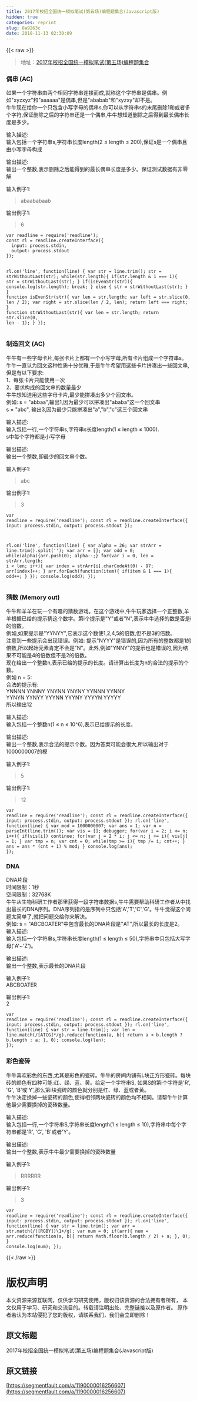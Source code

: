 ```yaml
---
title: 2017年校招全国统一模拟笔试(第五场)编程题集合(Javascript版)
hidden: true
categories: reprint
slug: 8a9263c
date: 2018-11-13 02:30:09
---
```


{{< raw >}}
<blockquote>&#x5730;&#x5740;&#xFF1A;<a href="https://www.nowcoder.com/test/5986669/summary" rel="nofollow noreferrer">2017&#x5E74;&#x6821;&#x62DB;&#x5168;&#x56FD;&#x7EDF;&#x4E00;&#x6A21;&#x62DF;&#x7B14;&#x8BD5;(&#x7B2C;&#x4E94;&#x573A;)&#x7F16;&#x7A0B;&#x9898;&#x96C6;&#x5408;</a></blockquote><h3>&#x5076;&#x4E32; (AC)</h3><p>&#x5982;&#x679C;&#x4E00;&#x4E2A;&#x5B57;&#x7B26;&#x4E32;&#x7531;&#x4E24;&#x4E2A;&#x76F8;&#x540C;&#x5B57;&#x7B26;&#x4E32;&#x8FDE;&#x63A5;&#x800C;&#x6210;,&#x5C31;&#x79F0;&#x8FD9;&#x4E2A;&#x5B57;&#x7B26;&#x4E32;&#x662F;&#x5076;&#x4E32;&#x3002;&#x4F8B;&#x5982;&quot;xyzxyz&quot;&#x548C;&quot;aaaaaa&quot;&#x662F;&#x5076;&#x4E32;,&#x4F46;&#x662F;&quot;ababab&quot;&#x548C;&quot;xyzxy&quot;&#x5374;&#x4E0D;&#x662F;&#x3002;<br>&#x725B;&#x725B;&#x73B0;&#x5728;&#x7ED9;&#x4F60;&#x4E00;&#x4E2A;&#x53EA;&#x5305;&#x542B;&#x5C0F;&#x5199;&#x5B57;&#x6BCD;&#x7684;&#x5076;&#x4E32;s,&#x4F60;&#x53EF;&#x4EE5;&#x4ECE;&#x5B57;&#x7B26;&#x4E32;s&#x7684;&#x672B;&#x5C3E;&#x5220;&#x9664;1&#x548C;&#x6216;&#x8005;&#x591A;&#x4E2A;&#x5B57;&#x7B26;,&#x4FDD;&#x8BC1;&#x5220;&#x9664;&#x4E4B;&#x540E;&#x7684;&#x5B57;&#x7B26;&#x4E32;&#x8FD8;&#x662F;&#x4E00;&#x4E2A;&#x5076;&#x4E32;,&#x725B;&#x725B;&#x60F3;&#x77E5;&#x9053;&#x5220;&#x9664;&#x4E4B;&#x540E;&#x5F97;&#x5230;&#x6700;&#x957F;&#x5076;&#x4E32;&#x957F;&#x5EA6;&#x662F;&#x591A;&#x5C11;&#x3002;</p><p>&#x8F93;&#x5165;&#x63CF;&#x8FF0;:<br>&#x8F93;&#x5165;&#x5305;&#x62EC;&#x4E00;&#x4E2A;&#x5B57;&#x7B26;&#x4E32;s,&#x5B57;&#x7B26;&#x4E32;&#x957F;&#x5EA6;length(2 &#x2264; length &#x2264; 200),&#x4FDD;&#x8BC1;s&#x662F;&#x4E00;&#x4E2A;&#x5076;&#x4E32;&#x4E14;&#x7531;&#x5C0F;&#x5199;&#x5B57;&#x6BCD;&#x6784;&#x6210;</p><p>&#x8F93;&#x51FA;&#x63CF;&#x8FF0;:<br>&#x8F93;&#x51FA;&#x4E00;&#x4E2A;&#x6574;&#x6570;,&#x8868;&#x793A;&#x5220;&#x9664;&#x4E4B;&#x540E;&#x80FD;&#x5F97;&#x5230;&#x7684;&#x6700;&#x957F;&#x5076;&#x4E32;&#x957F;&#x5EA6;&#x662F;&#x591A;&#x5C11;&#x3002;&#x4FDD;&#x8BC1;&#x6D4B;&#x8BD5;&#x6570;&#x636E;&#x6709;&#x975E;&#x96F6;&#x89E3;</p><p>&#x8F93;&#x5165;&#x4F8B;&#x5B50;1:</p><blockquote>abaababaab</blockquote><p>&#x8F93;&#x51FA;&#x4F8B;&#x5B50;1:</p><blockquote>6</blockquote><pre><code class="js">var readline = require(&apos;readline&apos;);
const rl = readline.createInterface({
  input: process.stdin,
  output: process.stdout
});

rl.on(&apos;line&apos;, function(line) {
  var str = line.trim();
  str = strWithoutLast(str);
  while(str.length){
    if(str.length &amp; 1 === 1){
      str = strWithoutLast(str);
    }
    if(isEvenStr(str)){
      console.log(str.length);
      break;
    } else {
      str = strWithoutLast(str);
    }
  }
  function isEvenStr(str){
    var len = str.length;
    var left = str.slice(0, len / 2);
    var right = str.slice(len / 2, len);
    return left === right;
  }
  function strWithoutLast(str){
    var len = str.length;
    return str.slice(0, len - 1);
  }
});</code></pre><h3>&#x5236;&#x9020;&#x56DE;&#x6587; (AC)</h3><p>&#x725B;&#x725B;&#x6709;&#x4E00;&#x4E9B;&#x5B57;&#x6BCD;&#x5361;&#x7247;,&#x6BCF;&#x5F20;&#x5361;&#x7247;&#x4E0A;&#x90FD;&#x6709;&#x4E00;&#x4E2A;&#x5C0F;&#x5199;&#x5B57;&#x6BCD;,&#x6240;&#x6709;&#x5361;&#x7247;&#x7EC4;&#x6210;&#x4E00;&#x4E2A;&#x5B57;&#x7B26;&#x4E32;s&#x3002;&#x725B;&#x725B;&#x4E00;&#x76F4;&#x8BA4;&#x4E3A;&#x56DE;&#x6587;&#x8FD9;&#x79CD;&#x6027;&#x8D28;&#x5341;&#x5206;&#x4F18;&#x96C5;,&#x4E8E;&#x662F;&#x725B;&#x725B;&#x5E0C;&#x671B;&#x7528;&#x8FD9;&#x4E9B;&#x5361;&#x7247;&#x62FC;&#x51D1;&#x51FA;&#x4E00;&#x4E9B;&#x56DE;&#x6587;&#x4E32;,&#x4F46;&#x662F;&#x6709;&#x4EE5;&#x4E0B;&#x8981;&#x6C42;:<br>1&#x3001;&#x6BCF;&#x5F20;&#x5361;&#x7247;&#x53EA;&#x80FD;&#x4F7F;&#x7528;&#x4E00;&#x6B21;<br>2&#x3001;&#x8981;&#x6C42;&#x6784;&#x6210;&#x7684;&#x56DE;&#x6587;&#x4E32;&#x7684;&#x6570;&#x91CF;&#x6700;&#x5C11;<br>&#x725B;&#x725B;&#x60F3;&#x77E5;&#x9053;&#x7528;&#x8FD9;&#x4E9B;&#x5B57;&#x6BCD;&#x5361;&#x7247;,&#x6700;&#x5C11;&#x80FD;&#x62FC;&#x51D1;&#x51FA;&#x591A;&#x5C11;&#x4E2A;&#x56DE;&#x6587;&#x4E32;&#x3002;<br>&#x4F8B;&#x5982;: s = &quot;abbaa&quot;,&#x8F93;&#x51FA;1,&#x56E0;&#x4E3A;&#x6700;&#x5C11;&#x53EF;&#x4EE5;&#x62FC;&#x51D1;&#x51FA;&quot;ababa&quot;&#x8FD9;&#x4E00;&#x4E2A;&#x56DE;&#x6587;&#x4E32;<br>s = &quot;abc&quot;, &#x8F93;&#x51FA;3,&#x56E0;&#x4E3A;&#x6700;&#x5C11;&#x53EA;&#x80FD;&#x62FC;&#x51D1;&#x51FA;&quot;a&quot;,&quot;b&quot;,&quot;c&quot;&#x8FD9;&#x4E09;&#x4E2A;&#x56DE;&#x6587;&#x4E32;</p><p>&#x8F93;&#x5165;&#x63CF;&#x8FF0;:<br>&#x8F93;&#x5165;&#x5305;&#x62EC;&#x4E00;&#x884C;,&#x4E00;&#x4E2A;&#x5B57;&#x7B26;&#x4E32;s,&#x5B57;&#x7B26;&#x4E32;s&#x957F;&#x5EA6;length(1 &#x2264; length &#x2264; 1000).<br>s&#x4E2D;&#x6BCF;&#x4E2A;&#x5B57;&#x7B26;&#x90FD;&#x662F;&#x5C0F;&#x5199;&#x5B57;&#x6BCD;</p><p>&#x8F93;&#x51FA;&#x63CF;&#x8FF0;:<br>&#x8F93;&#x51FA;&#x4E00;&#x4E2A;&#x6574;&#x6570;,&#x5373;&#x6700;&#x5C11;&#x7684;&#x56DE;&#x6587;&#x4E32;&#x4E2A;&#x6570;&#x3002;</p><p>&#x8F93;&#x5165;&#x4F8B;&#x5B50;1:</p><blockquote>abc</blockquote><p>&#x8F93;&#x51FA;&#x4F8B;&#x5B50;1:</p><blockquote>3</blockquote><pre><code class="js">var readline = require(&apos;readline&apos;);
const rl = readline.createInterface({
  input: process.stdin,
  output: process.stdout
});

rl.on(&apos;line&apos;, function(line) {
  var alpha = 26;
  var strArr = line.trim().split(&apos;&apos;);
  var arr = [];
  var odd = 0;
  while(alpha){arr.push(0); alpha--;}
  for(var i = 0, len = strArr.length; i &lt; len; i++){
    var index = strArr[i].charCodeAt(0) - 97;
    arr[index]++;
  }
  arr.forEach(function(item){
    if(item &amp; 1 === 1){
      odd++;
    }
  });
  console.log(odd);
});</code></pre><h3>&#x731C;&#x6570; (Memory out)</h3><p>&#x725B;&#x725B;&#x548C;&#x7F8A;&#x7F8A;&#x5728;&#x73A9;&#x4E00;&#x4E2A;&#x6709;&#x8DA3;&#x7684;&#x731C;&#x6570;&#x6E38;&#x620F;&#x3002;&#x5728;&#x8FD9;&#x4E2A;&#x6E38;&#x620F;&#x4E2D;,&#x725B;&#x725B;&#x73A9;&#x5BB6;&#x9009;&#x62E9;&#x4E00;&#x4E2A;&#x6B63;&#x6574;&#x6570;,&#x7F8A;&#x7F8A;&#x6839;&#x636E;&#x5DF2;&#x7ED9;&#x7684;&#x63D0;&#x793A;&#x731C;&#x8FD9;&#x4E2A;&#x6570;&#x5B57;&#x3002;&#x7B2C;i&#x4E2A;&#x63D0;&#x793A;&#x662F;&quot;Y&quot;&#x6216;&#x8005;&quot;N&quot;,&#x8868;&#x793A;&#x725B;&#x725B;&#x9009;&#x62E9;&#x7684;&#x6570;&#x662F;&#x5426;&#x662F;i&#x7684;&#x500D;&#x6570;&#x3002;<br>&#x4F8B;&#x5982;,&#x5982;&#x679C;&#x63D0;&#x793A;&#x662F;&quot;YYNYY&quot;,&#x5B83;&#x8868;&#x793A;&#x8FD9;&#x4E2A;&#x6570;&#x4F7F;1,2,4,5&#x7684;&#x500D;&#x6570;,&#x4F46;&#x4E0D;&#x662F;3&#x7684;&#x500D;&#x6570;&#x3002;<br>&#x6CE8;&#x610F;&#x5230;&#x4E00;&#x4E9B;&#x63D0;&#x793A;&#x4F1A;&#x51FA;&#x73B0;&#x9519;&#x8BEF;&#x3002;&#x4F8B;&#x5982;: &#x63D0;&#x793A;&quot;NYYY&quot;&#x662F;&#x9519;&#x8BEF;&#x7684;,&#x56E0;&#x4E3A;&#x6240;&#x6709;&#x7684;&#x6574;&#x6570;&#x90FD;&#x662F;1&#x7684;&#x500D;&#x6570;,&#x6240;&#x4EE5;&#x8D77;&#x59CB;&#x5143;&#x7D20;&#x80AF;&#x5B9A;&#x4E0D;&#x4F1A;&#x662F;&quot;N&quot;&#x3002;&#x6B64;&#x5916;,&#x4F8B;&#x5982;&quot;YNNY&quot;&#x7684;&#x63D0;&#x793A;&#x4E5F;&#x662F;&#x9519;&#x8BEF;&#x7684;,&#x56E0;&#x4E3A;&#x7ED3;&#x679C;&#x4E0D;&#x53EF;&#x80FD;&#x662F;4&#x7684;&#x500D;&#x6570;&#x4F46;&#x4E0D;&#x662F;2&#x7684;&#x500D;&#x6570;&#x3002;<br>&#x73B0;&#x5728;&#x7ED9;&#x51FA;&#x4E00;&#x4E2A;&#x6574;&#x6570;n,&#x8868;&#x793A;&#x5DF2;&#x7ED9;&#x7684;&#x63D0;&#x793A;&#x7684;&#x957F;&#x5EA6;&#x3002;&#x8BF7;&#x8BA1;&#x7B97;&#x51FA;&#x957F;&#x5EA6;&#x4E3A;n&#x7684;&#x5408;&#x6CD5;&#x7684;&#x63D0;&#x793A;&#x7684;&#x4E2A;&#x6570;&#x3002;<br>&#x4F8B;&#x5982; n = 5:<br>&#x5408;&#x6CD5;&#x7684;&#x63D0;&#x793A;&#x6709;:<br>YNNNN YNNNY YNYNN YNYNY YYNNN YYNNY<br>YYNYN YYNYY YYYNN YYYNY YYYYN YYYYY<br>&#x6240;&#x4EE5;&#x8F93;&#x51FA;12</p><p>&#x8F93;&#x5165;&#x63CF;&#x8FF0;:<br>&#x8F93;&#x5165;&#x5305;&#x62EC;&#x4E00;&#x4E2A;&#x6574;&#x6570;n(1 &#x2264; n &#x2264; 10^6),&#x8868;&#x793A;&#x5DF2;&#x7ED9;&#x63D0;&#x793A;&#x7684;&#x957F;&#x5EA6;&#x3002;</p><p>&#x8F93;&#x51FA;&#x63CF;&#x8FF0;:<br>&#x8F93;&#x51FA;&#x4E00;&#x4E2A;&#x6574;&#x6570;,&#x8868;&#x793A;&#x5408;&#x6CD5;&#x7684;&#x63D0;&#x793A;&#x4E2A;&#x6570;&#x3002;&#x56E0;&#x4E3A;&#x7B54;&#x6848;&#x53EF;&#x80FD;&#x4F1A;&#x5F88;&#x5927;,&#x6240;&#x4EE5;&#x8F93;&#x51FA;&#x5BF9;&#x4E8E;1000000007&#x7684;&#x6A21;</p><p>&#x8F93;&#x5165;&#x4F8B;&#x5B50;1:</p><blockquote>5</blockquote><p>&#x8F93;&#x51FA;&#x4F8B;&#x5B50;1:</p><blockquote>12</blockquote><pre><code class="js">var readline = require(&apos;readline&apos;);
const rl = readline.createInterface({
  input: process.stdin,
  output: process.stdout
});
rl.on(&apos;line&apos;, function(line) {
  var mod = 1000000007;
  var ans = 1;
  var n = parseInt(line.trim());
  var vis = [];
  debugger;
  for(var i = 2; i &lt;= n; i++){
    if(vis[i]) continue;
    for(var j = 2 * i; j &lt;= n; j += i){
        vis[j] = 1;
    }
    var tmp = n;
    var cnt = 0;
    while(tmp &gt;= i){
        tmp /= i;
        cnt++;
    }
    ans = ans * (cnt + 1) % mod;
  }
  console.log(ans);
});</code></pre><h3>DNA</h3><p>DNA&#x7247;&#x6BB5;<br>&#x65F6;&#x95F4;&#x9650;&#x5236;&#xFF1A;1&#x79D2;<br>&#x7A7A;&#x95F4;&#x9650;&#x5236;&#xFF1A;32768K<br>&#x725B;&#x725B;&#x4ECE;&#x751F;&#x7269;&#x79D1;&#x7814;&#x5DE5;&#x4F5C;&#x8005;&#x90A3;&#x91CC;&#x83B7;&#x5F97;&#x4E00;&#x6BB5;&#x5B57;&#x7B26;&#x4E32;&#x6570;&#x636E;s,&#x725B;&#x725B;&#x9700;&#x8981;&#x5E2E;&#x52A9;&#x79D1;&#x7814;&#x5DE5;&#x4F5C;&#x8005;&#x4ECE;&#x4E2D;&#x627E;&#x51FA;&#x6700;&#x957F;&#x7684;DNA&#x5E8F;&#x5217;&#x3002;DNA&#x5E8F;&#x5217;&#x6307;&#x7684;&#x662F;&#x5E8F;&#x5217;&#x4E2D;&#x53EA;&#x5305;&#x62EC;&apos;A&apos;,&apos;T&apos;,&apos;C&apos;,&apos;G&apos;&#x3002;&#x725B;&#x725B;&#x89C9;&#x5F97;&#x8FD9;&#x4E2A;&#x95EE;&#x9898;&#x592A;&#x7B80;&#x5355;&#x4E86;,&#x5C31;&#x628A;&#x95EE;&#x9898;&#x4EA4;&#x7ED9;&#x4F60;&#x6765;&#x89E3;&#x51B3;&#x3002;<br>&#x4F8B;&#x5982;: s = &quot;ABCBOATER&quot;&#x4E2D;&#x5305;&#x542B;&#x6700;&#x957F;&#x7684;DNA&#x7247;&#x6BB5;&#x662F;&quot;AT&quot;,&#x6240;&#x4EE5;&#x6700;&#x957F;&#x7684;&#x957F;&#x5EA6;&#x662F;2&#x3002;<br>&#x8F93;&#x5165;&#x63CF;&#x8FF0;:<br>&#x8F93;&#x5165;&#x5305;&#x62EC;&#x4E00;&#x4E2A;&#x5B57;&#x7B26;&#x4E32;s,&#x5B57;&#x7B26;&#x4E32;&#x957F;&#x5EA6;length(1 &#x2264; length &#x2264; 50),&#x5B57;&#x7B26;&#x4E32;&#x4E2D;&#x53EA;&#x5305;&#x62EC;&#x5927;&#x5199;&#x5B57;&#x6BCD;(&apos;A&apos;~&apos;Z&apos;)&#x3002;</p><p>&#x8F93;&#x51FA;&#x63CF;&#x8FF0;:<br>&#x8F93;&#x51FA;&#x4E00;&#x4E2A;&#x6574;&#x6570;,&#x8868;&#x793A;&#x6700;&#x957F;&#x7684;DNA&#x7247;&#x6BB5;</p><p>&#x8F93;&#x5165;&#x4F8B;&#x5B50;1:<br>ABCBOATER</p><p>&#x8F93;&#x51FA;&#x4F8B;&#x5B50;1:<br>2</p><pre><code class="js">var readline = require(&apos;readline&apos;);
const rl = readline.createInterface({
  input: process.stdin,
  output: process.stdout
});
rl.on(&apos;line&apos;, function(line) {
  var str = line.trim();
  var len =  line.match(/[ATCG]*/g).reduce(function(a, b){
    return a &lt; b.length ? b.length : a;
  }, 0);
  console.log(len);
});</code></pre><h3>&#x5F69;&#x8272;&#x74F7;&#x7816;</h3><p>&#x725B;&#x725B;&#x559C;&#x6B22;&#x5F69;&#x8272;&#x7684;&#x4E1C;&#x897F;,&#x5C24;&#x5176;&#x662F;&#x5F69;&#x8272;&#x7684;&#x74F7;&#x7816;&#x3002;&#x725B;&#x725B;&#x7684;&#x623F;&#x95F4;&#x5185;&#x94FA;&#x6709;L&#x5757;&#x6B63;&#x65B9;&#x5F62;&#x74F7;&#x7816;&#x3002;&#x6BCF;&#x5757;&#x7816;&#x7684;&#x989C;&#x8272;&#x6709;&#x56DB;&#x79CD;&#x53EF;&#x80FD;:&#x7EA2;&#x3001;&#x7EFF;&#x3001;&#x84DD;&#x3001;&#x9EC4;&#x3002;&#x7ED9;&#x5B9A;&#x4E00;&#x4E2A;&#x5B57;&#x7B26;&#x4E32;S, &#x5982;&#x679C;S&#x7684;&#x7B2C;i&#x4E2A;&#x5B57;&#x7B26;&#x662F;&apos;R&apos;, &apos;G&apos;, &apos;B&apos;&#x6216;&apos;Y&apos;,&#x90A3;&#x4E48;&#x7B2C;i&#x5757;&#x74F7;&#x7816;&#x7684;&#x989C;&#x8272;&#x5C31;&#x5206;&#x522B;&#x662F;&#x7EA2;&#x3001;&#x7EFF;&#x3001;&#x84DD;&#x6216;&#x8005;&#x9EC4;&#x3002;<br>&#x725B;&#x725B;&#x51B3;&#x5B9A;&#x6362;&#x6389;&#x4E00;&#x4E9B;&#x74F7;&#x7816;&#x7684;&#x989C;&#x8272;,&#x4F7F;&#x5F97;&#x76F8;&#x90BB;&#x4E24;&#x5757;&#x74F7;&#x7816;&#x7684;&#x989C;&#x8272;&#x5747;&#x4E0D;&#x76F8;&#x540C;&#x3002;&#x8BF7;&#x5E2E;&#x725B;&#x725B;&#x8BA1;&#x7B97;&#x4ED6;&#x6700;&#x5C11;&#x9700;&#x8981;&#x6362;&#x6389;&#x7684;&#x74F7;&#x7816;&#x6570;&#x91CF;&#x3002;</p><p>&#x8F93;&#x5165;&#x63CF;&#x8FF0;:<br>&#x8F93;&#x5165;&#x5305;&#x62EC;&#x4E00;&#x884C;,&#x4E00;&#x4E2A;&#x5B57;&#x7B26;&#x4E32;S,&#x5B57;&#x7B26;&#x4E32;&#x957F;&#x5EA6;length(1 &#x2264; length &#x2264; 10),&#x5B57;&#x7B26;&#x4E32;&#x4E2D;&#x6BCF;&#x4E2A;&#x5B57;&#x7B26;&#x4E32;&#x90FD;&#x662F;&apos;R&apos;, &apos;G&apos;, &apos;B&apos;&#x6216;&#x8005;&apos;Y&apos;&#x3002;</p><p>&#x8F93;&#x51FA;&#x63CF;&#x8FF0;:<br>&#x8F93;&#x51FA;&#x4E00;&#x4E2A;&#x6574;&#x6570;,&#x8868;&#x793A;&#x725B;&#x725B;&#x6700;&#x5C11;&#x9700;&#x8981;&#x6362;&#x6389;&#x7684;&#x74F7;&#x7816;&#x6570;&#x91CF;</p><p>&#x8F93;&#x5165;&#x4F8B;&#x5B50;1:</p><blockquote>RRRRRR</blockquote><p>&#x8F93;&#x51FA;&#x4F8B;&#x5B50;1:</p><blockquote>3</blockquote><pre><code class="js">var readline = require(&apos;readline&apos;);
const rl = readline.createInterface({
  input: process.stdin,
  output: process.stdout
});
rl.on(&apos;line&apos;, function(line) {
  var str = line.trim();
  var arr = str.match(/([RGBY])\1+/g);
  var num = 0;
  if(arr){
    num = arr.reduce(function(a, b){
      return Math.floor(b.length / 2) + a;
    }, 0);
  }
  console.log(num);
});</code></pre>
{{< /raw >}}

# 版权声明
本文资源来源互联网，仅供学习研究使用，版权归该资源的合法拥有者所有，
本文仅用于学习、研究和交流目的。转载请注明出处、完整链接以及原作者。
原作者若认为本站侵犯了您的版权，请联系我们，我们会立即删除！

## 原文标题
2017年校招全国统一模拟笔试(第五场)编程题集合(Javascript版)

## 原文链接
[https://segmentfault.com/a/1190000016256607](https://segmentfault.com/a/1190000016256607)

